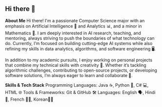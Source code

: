 ## Hi there 👋

**About Me**
Hi there! I'm a passionate Computer Science major with an emphasis on Artificial Intelligence 🤖 and Analytics 📊, and a minor in Mathematics 📐. I am deeply interested in AI research, teaching, and mentoring, always striving to push the boundaries of what technology can do. Currently, I’m focused on building cutting-edge AI systems while also refining my skills in data analytics, algorithms, and software engineering 🖥️.

In addition to my academic pursuits, I enjoy working on personal projects that combine my technical skills with creativity 🎨. Whether it’s tackling algorithmic challenges, contributing to open-source projects, or developing software solutions, I’m always eager to learn and collaborate 🤝.

**Skills & Tech Stack**
Programming Languages: Java ☕, Python 🐍, C# 💻, HTML 🌐
Tools & Frameworks: Git & GitHub 🛠️
Languages: English 🗣️, Hindi 🏡, French 👶🏻, Korean👶🏻

